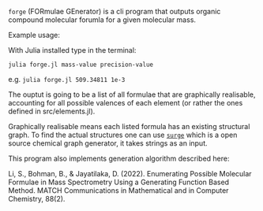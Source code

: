 `forge` (FORmulae GEnerator) is a cli program that outputs organic compound molecular forumla for a given molecular mass.

Example usage:

With Julia installed type in the terminal:

`julia forge.jl mass-value precision-value`

e.g. `julia forge.jl 509.34811 1e-3`

The ouptut is going to be a list of all formulae that are graphically realisable, accounting for all possible valences of each element (or rather the ones defined in src/elements.jl).

Graphically realisable means each listed formula has an existing structural graph. To find the actual structures one can use [`surge`](https://github.com/StructureGenerator/surge) which is a open source chemical graph generator, it takes strings as an input. 


This program also implements generation algorithm described here:

Li, S., Bohman, B., & Jayatilaka, D. (2022). 
Enumerating Possible Molecular Formulae in Mass Spectrometry Using a Generating Function Based Method. 
MATCH Communications in Mathematical and in Computer Chemistry, 88(2).